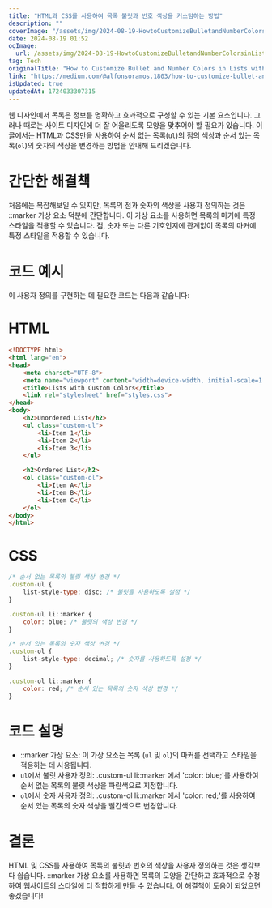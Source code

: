 ```yaml
---
title: "HTML과 CSS를 사용하여 목록 불릿과 번호 색상을 커스텀하는 방법"
description: ""
coverImage: "/assets/img/2024-08-19-HowtoCustomizeBulletandNumberColorsinListswithHTMLandCSS_0.png"
date: 2024-08-19 01:52
ogImage: 
  url: /assets/img/2024-08-19-HowtoCustomizeBulletandNumberColorsinListswithHTMLandCSS_0.png
tag: Tech
originalTitle: "How to Customize Bullet and Number Colors in Lists with HTML and CSS"
link: "https://medium.com/@alfonsoramos.1803/how-to-customize-bullet-and-number-colors-in-lists-with-html-and-css-2d533134356a"
isUpdated: true
updatedAt: 1724033307315
---
```



웹 디자인에서 목록은 정보를 명확하고 효과적으로 구성할 수 있는 기본 요소입니다. 그러나 때로는 사이트 디자인에 더 잘 어울리도록 모양을 맞추어야 할 필요가 있습니다. 이 글에서는 HTML과 CSS만을 사용하여 순서 없는 목록(`ul`)의 점의 색상과 순서 있는 목록(`ol`)의 숫자의 색상을 변경하는 방법을 안내해 드리겠습니다.

# 간단한 해결책

처음에는 복잡해보일 수 있지만, 목록의 점과 숫자의 색상을 사용자 정의하는 것은 ::marker 가상 요소 덕분에 간단합니다. 이 가상 요소를 사용하면 목록의 마커에 특정 스타일을 적용할 수 있습니다. 점, 숫자 또는 다른 기호인지에 관계없이 목록의 마커에 특정 스타일을 적용할 수 있습니다.

<!-- cozy-coder - 수평 -->
<ins class="adsbygoogle"
     style="display:block"
     data-ad-client="ca-pub-4877378276818686"
     data-ad-slot="1107185301"
     data-ad-format="auto"
     data-full-width-responsive="true"></ins>
<script>
     (adsbygoogle = window.adsbygoogle || []).push({});
</script>

# 코드 예시

이 사용자 정의를 구현하는 데 필요한 코드는 다음과 같습니다:

# HTML

```html
<!DOCTYPE html>
<html lang="en">
<head>
    <meta charset="UTF-8">
    <meta name="viewport" content="width=device-width, initial-scale=1.0">
    <title>Lists with Custom Colors</title>
    <link rel="stylesheet" href="styles.css">
</head>
<body>
    <h2>Unordered List</h2>
    <ul class="custom-ul">
        <li>Item 1</li>
        <li>Item 2</li>
        <li>Item 3</li>
    </ul>

    <h2>Ordered List</h2>
    <ol class="custom-ol">
        <li>Item A</li>
        <li>Item B</li>
        <li>Item C</li>
    </ol>
</body>
</html>
```

<!-- cozy-coder - 수평 -->
<ins class="adsbygoogle"
     style="display:block"
     data-ad-client="ca-pub-4877378276818686"
     data-ad-slot="1107185301"
     data-ad-format="auto"
     data-full-width-responsive="true"></ins>
<script>
     (adsbygoogle = window.adsbygoogle || []).push({});
</script>

# CSS

```js
/* 순서 없는 목록의 불릿 색상 변경 */
.custom-ul {
    list-style-type: disc; /* 불릿을 사용하도록 설정 */
}

.custom-ul li::marker {
    color: blue; /* 불릿의 색상 변경 */
}

/* 순서 있는 목록의 숫자 색상 변경 */
.custom-ol {
    list-style-type: decimal; /* 숫자를 사용하도록 설정 */
}

.custom-ol li::marker {
    color: red; /* 순서 있는 목록의 숫자 색상 변경 */
}
```

# 코드 설명

- ::marker 가상 요소: 이 가상 요소는 목록 (`ul` 및 `ol`)의 마커를 선택하고 스타일을 적용하는 데 사용됩니다.
- `ul`에서 불릿 사용자 정의: .custom-ul li::marker 에서 'color: blue;'를 사용하여 순서 없는 목록의 불릿 색상을 파란색으로 지정합니다.
- `ol`에서 숫자 사용자 정의: .custom-ol li::marker 에서 'color: red;'를 사용하여 순서 있는 목록의 숫자 색상을 빨간색으로 변경합니다.

<!-- cozy-coder - 수평 -->
<ins class="adsbygoogle"
     style="display:block"
     data-ad-client="ca-pub-4877378276818686"
     data-ad-slot="1107185301"
     data-ad-format="auto"
     data-full-width-responsive="true"></ins>
<script>
     (adsbygoogle = window.adsbygoogle || []).push({});
</script>

# 결론

HTML 및 CSS를 사용하여 목록의 불릿과 번호의 색상을 사용자 정의하는 것은 생각보다 쉽습니다. ::marker 가상 요소를 사용하면 목록의 모양을 간단하고 효과적으로 수정하여 웹사이트의 스타일에 더 적합하게 만들 수 있습니다. 이 해결책이 도움이 되었으면 좋겠습니다!